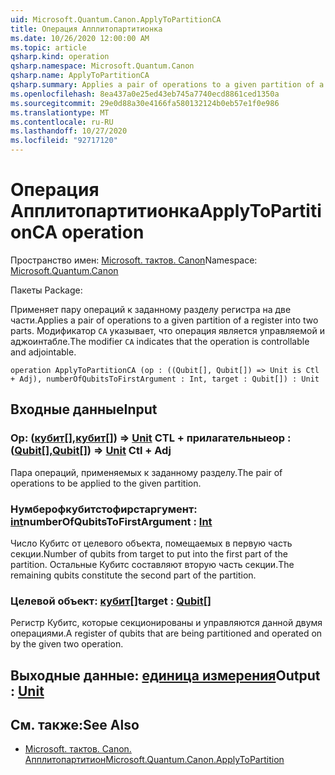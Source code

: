 ```yaml
---
uid: Microsoft.Quantum.Canon.ApplyToPartitionCA
title: Операция Апплитопартитионка
ms.date: 10/26/2020 12:00:00 AM
ms.topic: article
qsharp.kind: operation
qsharp.namespace: Microsoft.Quantum.Canon
qsharp.name: ApplyToPartitionCA
qsharp.summary: Applies a pair of operations to a given partition of a register into two parts. The modifier `CA` indicates that the operation is controllable and adjointable.
ms.openlocfilehash: 8ea437a0e25ed43eb745a7740ecd8861ced1350a
ms.sourcegitcommit: 29e0d88a30e4166fa580132124b0eb57e1f0e986
ms.translationtype: MT
ms.contentlocale: ru-RU
ms.lasthandoff: 10/27/2020
ms.locfileid: "92717120"
---
```

# <a name="applytopartitionca-operation"></a><span data-ttu-id="3cf76-102">Операция Апплитопартитионка</span><span class="sxs-lookup"><span data-stu-id="3cf76-102">ApplyToPartitionCA operation</span></span>

<span data-ttu-id="3cf76-103">Пространство имен: [Microsoft. тактов. Canon](xref:Microsoft.Quantum.Canon)</span><span class="sxs-lookup"><span data-stu-id="3cf76-103">Namespace: [Microsoft.Quantum.Canon](xref:Microsoft.Quantum.Canon)</span></span>

<span data-ttu-id="3cf76-104">Пакеты [](https://nuget.org/packages/)</span><span class="sxs-lookup"><span data-stu-id="3cf76-104">Package: [](https://nuget.org/packages/)</span></span>


<span data-ttu-id="3cf76-105">Применяет пару операций к заданному разделу регистра на две части.</span><span class="sxs-lookup"><span data-stu-id="3cf76-105">Applies a pair of operations to a given partition of a register into two parts.</span></span>
<span data-ttu-id="3cf76-106">Модификатор `CA` указывает, что операция является управляемой и аджоинтабле.</span><span class="sxs-lookup"><span data-stu-id="3cf76-106">The modifier `CA` indicates that the operation is controllable and adjointable.</span></span>

```qsharp
operation ApplyToPartitionCA (op : ((Qubit[], Qubit[]) => Unit is Ctl + Adj), numberOfQubitsToFirstArgument : Int, target : Qubit[]) : Unit
```


## <a name="input"></a><span data-ttu-id="3cf76-107">Входные данные</span><span class="sxs-lookup"><span data-stu-id="3cf76-107">Input</span></span>

### <a name="op--qubitqubit--unit-ctl--adj"></a><span data-ttu-id="3cf76-108">Op: ([кубит](xref:microsoft.quantum.lang-ref.qubit)[],[кубит](xref:microsoft.quantum.lang-ref.qubit)[]) => [Unit](xref:microsoft.quantum.lang-ref.unit) CTL + прилагательные</span><span class="sxs-lookup"><span data-stu-id="3cf76-108">op : ([Qubit](xref:microsoft.quantum.lang-ref.qubit)[],[Qubit](xref:microsoft.quantum.lang-ref.qubit)[]) => [Unit](xref:microsoft.quantum.lang-ref.unit) Ctl + Adj</span></span>

<span data-ttu-id="3cf76-109">Пара операций, применяемых к заданному разделу.</span><span class="sxs-lookup"><span data-stu-id="3cf76-109">The pair of operations to be applied to the given partition.</span></span>


### <a name="numberofqubitstofirstargument--int"></a><span data-ttu-id="3cf76-110">Нумберофкубитстофирстаргумент: [int](xref:microsoft.quantum.lang-ref.int)</span><span class="sxs-lookup"><span data-stu-id="3cf76-110">numberOfQubitsToFirstArgument : [Int](xref:microsoft.quantum.lang-ref.int)</span></span>

<span data-ttu-id="3cf76-111">Число Кубитс от целевого объекта, помещаемых в первую часть секции.</span><span class="sxs-lookup"><span data-stu-id="3cf76-111">Number of qubits from target to put into the first part of the partition.</span></span>
<span data-ttu-id="3cf76-112">Остальные Кубитс составляют вторую часть секции.</span><span class="sxs-lookup"><span data-stu-id="3cf76-112">The remaining qubits constitute the second part of the partition.</span></span>


### <a name="target--qubit"></a><span data-ttu-id="3cf76-113">Целевой объект: [кубит](xref:microsoft.quantum.lang-ref.qubit)[]</span><span class="sxs-lookup"><span data-stu-id="3cf76-113">target : [Qubit](xref:microsoft.quantum.lang-ref.qubit)[]</span></span>

<span data-ttu-id="3cf76-114">Регистр Кубитс, которые секционированы и управляются данной двумя операциями.</span><span class="sxs-lookup"><span data-stu-id="3cf76-114">A register of qubits that are being partitioned and operated on by the given two operation.</span></span>



## <a name="output--unit"></a><span data-ttu-id="3cf76-115">Выходные данные: [единица измерения](xref:microsoft.quantum.lang-ref.unit)</span><span class="sxs-lookup"><span data-stu-id="3cf76-115">Output : [Unit](xref:microsoft.quantum.lang-ref.unit)</span></span>



## <a name="see-also"></a><span data-ttu-id="3cf76-116">См. также:</span><span class="sxs-lookup"><span data-stu-id="3cf76-116">See Also</span></span>

- [<span data-ttu-id="3cf76-117">Microsoft. тактов. Canon. Апплитопартитион</span><span class="sxs-lookup"><span data-stu-id="3cf76-117">Microsoft.Quantum.Canon.ApplyToPartition</span></span>](xref:Microsoft.Quantum.Canon.ApplyToPartition)